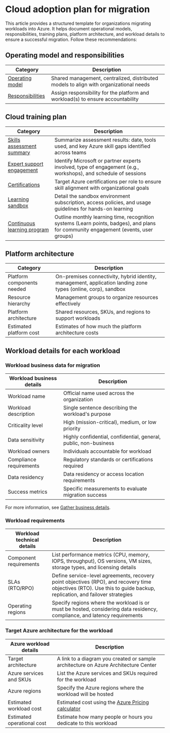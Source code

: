
# Cloud adoption plan for migration

This article provides a structured template for organizations migrating workloads into Azure. It helps document operational models, responsibilities, training plans, platform architecture, and workload details to ensure a successful migration. Follow these recommendations:

## Operating model and responsibilities

| Category          | Description                                   |
|-------------------|-----------------------------------------------|
| [Operating model](./prepare-organization-for-cloud.md#choose-a-cloud-operating-model)   | Shared management, centralized, distributed models to align with organizational needs |
| [Responsibilities](./prepare-organization-for-cloud.md#document-ownership-and-accountability)  | Assign responsibility for the platform and workload(s) to ensure accountability |

## Cloud training plan

| Category                  | Description                                                                 |
|---------------------------|-----------------------------------------------------------------------------|
| [Skills assessment summary](./prepare-people-for-cloud.md#identify-the-cloud-skills-you-need) | Summarize assessment results: date, tools used, and key Azure skill gaps identified across teams |
| [Expert support engagement](./prepare-people-for-cloud.md#train-your-people) | Identify Microsoft or partner experts involved, type of engagement (e.g., workshops), and schedule of sessions |
| [Certifications](./prepare-people-for-cloud.md#train-your-people)    | Target Azure certifications per role to ensure skill alignment with organizational goals |
| [Learning sandbox](./prepare-people-for-cloud.md#sustain-cloud-skills-across-your-organization)  | Detail the sandbox environment subscription, access policies, and usage guidelines for hands-on learning |
| [Continuous learning program](./prepare-people-for-cloud.md#sustain-cloud-skills-across-your-organization) | Outline monthly learning time, recognition systems (Learn points, badges), and plans for community engagement (events, user groups) |

## Platform architecture

| Category                  | Description                                                                 |
|---------------------------|-----------------------------------------------------------------------------|
| Platform components needed | On-premises connectivity, hybrid identity, management, application landing zone types (online, corp), sandbox |
| Resource hierarchy | Management groups to organize resources effectively |
| Platform architecture | Shared resources, SKUs, and regions to support workloads |
| Estimated platform cost | Estimates of how much the platform architecture costs |

## Workload details for each workload

### Workload business data for migration

| Workload business details | Description |
|-----------------|-------------|
| Workload name | Official name used across the organization |
| Workload description | Single sentence describing the workload's purpose |
| Criticality level | High (mission-critical), medium, or low priority |
| Data sensitivity | Highly confidential, confidential, general, public, non-business |
| Workload owners | Individuals accountable for workload |
| Compliance requirements | Regulatory standards or certifications required |
| Data residency | Data residency or access location requirements |
| Success metrics | Specific measurements to evaluate migration success |

For more information, see [Gather business details](./discover-existing-workload-inventory.md#gather-business-details).

### Workload requirements

| Workload technical details               | Description |
|--------------------------------|------------------------------------------------------|
| Component requirements         | List performance metrics (CPU, memory, IOPS, throughput), OS versions, VM sizes, storage types, and licensing details |
| SLAs (RTO/RPO)                 | Define service-level agreements, recovery point objectives (RPO), and recovery time objectives (RTO). Use this to guide backup, replication, and failover strategies |
| Operating regions          | Specify regions where the workload is or must be hosted, considering data residency, compliance, and latency requirements |

### Target Azure architecture for the workload

| Azure workload details | Description |
| --- | --- |
| Target architecture | A link to a diagram you created or sample architecture on Azure Architecture Center |
| Azure services and SKUs | List the Azure services and SKUs required for the workload |
| Azure regions | Specify the Azure regions where the workload will be hosted |
| Estimated workload cost | Estimated cost using the [Azure Pricing calculator](https://azure.microsoft.com/pricing/calculator/?msockid=396a7791057262e4306e626304176307) |
| Estimated operational cost | Estimate how many people or hours you dedicate to this workload |
